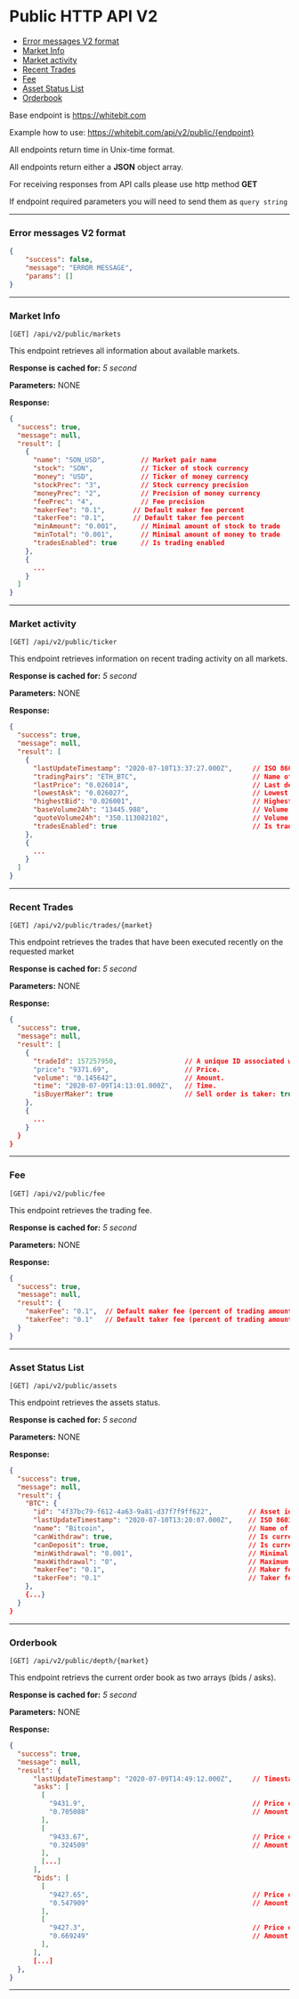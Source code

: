 # Public HTTP API V2

- [Error messages V2 format](#error-messages-v2-format)
- [Market Info](#market-info)
- [Market activity](#market-activity)
- [Recent Trades](#recent-trades)
- [Fee](#fee)
- [Asset Status List](#asset-status-list)
- [Orderbook](#orderbook)

Base endpoint is https://whitebit.com

Example how to use: https://whitebit.com/api/v2/public/{endpoint}

All endpoints return time in Unix-time format.

All endpoints return either a __JSON__ object array.

For receiving responses from API calls please use http method __GET__

If endpoint required parameters you will need to send them as `query string`

___
### Error messages V2 format

```json
{
    "success": false,
    "message": "ERROR MESSAGE",
    "params": []
}
```
___
### Market Info

```
[GET] /api/v2/public/markets
```
This endpoint retrieves all information about available markets.

**Response is cached for:**
_5 second_

**Parameters:**
NONE

**Response:**
```json
{
  "success": true,
  "message": null,
  "result": [
    {
      "name": "SON_USD",         // Market pair name
      "stock": "SON",            // Ticker of stock currency
      "money": "USD",            // Ticker of money currency
      "stockPrec": "3",          // Stock currency precision
      "moneyPrec": "2",          // Precision of money currency
      "feePrec": "4",            // Fee precision
      "makerFee": "0.1",       // Default maker fee percent
      "takerFee": "0.1",       // Default taker fee percent
      "minAmount": "0.001",      // Minimal amount of stock to trade
      "minTotal": "0.001",       // Minimal amount of money to trade
      "tradesEnabled": true      // Is trading enabled
    },
    {
      ...
    }
  ]
}
```
___

### Market activity

```
[GET] /api/v2/public/ticker
```
This endpoint retrieves information on recent trading activity on all markets.

**Response is cached for:**
_5 second_

**Parameters:**
NONE

**Response:**
```json
{
  "success": true,
  "message": null,
  "result": [
    {
      "lastUpdateTimestamp": "2020-07-10T13:37:27.000Z",     // ISO 8601 time format of last update
      "tradingPairs": "ETH_BTC",                             // Name of market pair
      "lastPrice": "0.026014",                               // Last deal price
      "lowestAsk": "0.026027",                               // Lowest ask price
      "highestBid": "0.026001",                              // Highest bid price
      "baseVolume24h": "13445.988",                          // Volume in stock currency
      "quoteVolume24h": "350.113082102",                     // Volume in money currency
      "tradesEnabled": true                                  // Is trading enabled on exchange
    },
    {
      ...
    }
  ]
}
```
___

### Recent Trades

```
[GET] /api/v2/public/trades/{market}
```
This endpoint retrieves the trades that have been executed recently on the requested market

**Response is cached for:**
_5 second_

**Parameters:**
NONE

**Response:**
```json
{
  "success": true,
  "message": null,
  "result": [
    {
      "tradeId": 157257950,                 // A unique ID associated with the trade for the currency pair transaction Note: Unix timestamp does not qualify as trade_id.
      "price": "9371.69",                   // Price.
      "volume": "0.145642",                 // Amount.
      "time": "2020-07-09T14:13:01.000Z",   // Time.
      "isBuyerMaker": true                  // Sell order is taker: true, Buy order is taker: false
    },
    {
      ...
    }
  }
}
```
___

### Fee

```
[GET] /api/v2/public/fee
```
This endpoint retrieves the trading fee.

**Response is cached for:**
_5 second_

**Parameters:**
NONE

**Response:**
```json
{
  "success": true,
  "message": null,
  "result": {
    "makerFee": "0.1",  // Default maker fee (percent of trading amount in money currency)
    "takerFee": "0.1"   // Default taker fee (percent of trading amount in money currency)
  }
}
```
___

### Asset Status List

```
[GET] /api/v2/public/assets
```
This endpoint retrieves the assets status.

**Response is cached for:**
_5 second_

**Parameters:**
NONE

**Response:**
```json
{
  "success": true,
  "message": null,
  "result": {
    "BTC": {
      "id": "4f37bc79-f612-4a63-9a81-d37f7f9ff622",         // Asset id
      "lastUpdateTimestamp": "2020-07-10T13:20:07.000Z",    // ISO 8601 time format of last update
      "name": "Bitcoin",                                    // Name of currency
      "canWithdraw": true,                                  // Is currency withdrawable
      "canDeposit": true,                                   // Is currency depositable
      "minWithdrawal": "0.001",                             // Minimal amount to withdraw
      "maxWithdrawal": "0",                                 // Maximum amount to withdraw
      "makerFee": "0.1",                                    // Maker fee for currency
      "takerFee": "0.1"                                     // Taker fee for currency
    },
    {...}
  }
}
```
___

### Orderbook

```
[GET] /api/v2/public/depth/{market}
```
This endpoint retrievs the current order book as two arrays (bids / asks).

**Response is cached for:**
_5 second_

**Parameters:**
NONE

**Response:**
```json
{
  "success": true,
  "message": null,
  "result": {
      "lastUpdateTimestamp": "2020-07-09T14:49:12.000Z",     // Timestamp of last update
      "asks": [
        [
          "9431.9",                                          // Price of lowest ask
          "0.705088"                                         // Amount of lowest ask
        ],
        [
          "9433.67",                                         // Price of the next ask
          "0.324509"                                         // Amount of the next ask
        ],
        [...]
      ],
      "bids": [
        [
          "9427.65",                                         // Price of highest bid
          "0.547909"                                         // Amount of highest bid
        ],
        [
          "9427.3",                                          // Price of next bid
          "0.669249"                                         // Amount of next bid
        ],
      ],
      [...]
  },
}
```
___
